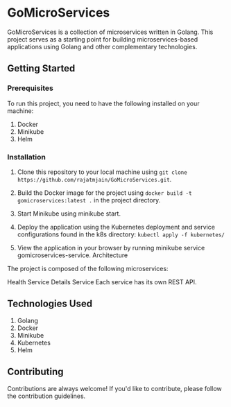 # GoMicroServices

GoMicroServices is a collection of microservices written in Golang. This project serves as a starting point for building microservices-based applications using Golang and other complementary technologies.

## Getting Started

### Prerequisites
To run this project, you need to have the following installed on your machine:

1. Docker
2. Minikube
3. Helm

### Installation
1. Clone this repository to your local machine using `git clone https://github.com/rajatmjain/GoMicroServices.git`.
2. Build the Docker image for the project using `docker build -t gomicroservices:latest .` in the project directory.
3. Start Minikube using minikube start.
4. Deploy the application using the Kubernetes deployment and service configurations found in the k8s directory:
`kubectl apply -f kubernetes/`

5. View the application in your browser by running minikube service gomicroservices-service.
Architecture

The project is composed of the following microservices:

Health Service
Details Service
Each service has its own REST API.

## Technologies Used

1. Golang
2. Docker
3. Minikube
4. Kubernetes
5. Helm

## Contributing

Contributions are always welcome! If you'd like to contribute, please follow the contribution guidelines.